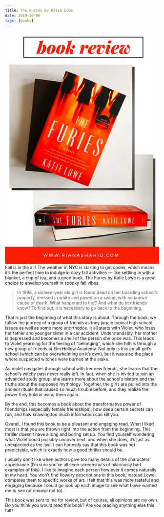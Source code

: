 ```yaml
---
title: The Furies by Katie Lowe
date: 2019-10-09
tags: [books]
---
```

![](./pin.png)
Fall is in the air! The weather in NYC is starting to get cooler, which means it’s the perfect time to indulge in cozy fall activities — like settling in with a blanket, a cup of tea, and a good book. The Furies by Katie Lowe is a great choice to envelop yourself in spooky fall vibes. 

>In 1998, a sixteen-year old girl is found dead on her boarding school’s property, dressed in white and posed on a swing, with no known cause of death. What happened to her? And what do her friends know? To find out, it is necessary to go back to the beginning.

That is just the beginning of what this story is about. Through the book, we follow the journey of a group of friends as they juggle typical high school issues as well as some more unorthodox. It all starts with Violet, who loses her father and younger sister in a car accident. Understandably, her mother is depressed and becomes a shell of the person she once was. This leads to Violet yearning for the feeling of “belonging”, which she fulfills through a new group of friends at Elm Hollow Academy. Not only is this an all-girl’s school (which can be overwhelming on it’s own), but it was also the place where suspected witches were burned at the stake. 

As Violet navigates through school with her new friends, she learns that the school’s witchy past never really left. In fact, when she is invited to join an advanced study group, she learns more about the school’s history and the truths about the supposed mythology. Together, the girls are pulled into the ancient rituals that caused so much trouble before, and they realize the power they hold in using them again. 

By the end, this becomes a book about the transformative power of friendships (especially female friendships), how deep certain secrets can run, and how knowing too much information can kill you. 

Overall, I found this book to be a pleasant and engaging read. What I liked most is that you are thrown right into the action from the beginning. This thriller doesn’t have a long and boring set up. You find yourself wondering what Violet could possibly uncover next, and when she does, it’s just as unexpected as the last. I can honestly say that this book was not predictable, which is exactly how a good thriller should be. 

I usually don’t like when authors give too many details of the characters’ appearance (I’m sure you’ve all seen screenshots of hilariously bad examples of this). I like to imagine each person how ever it comes naturally in my head. You won’t find flowery descriptions in this book; instead Lowe compares them to specific works of art. I felt that this was more tasteful and engaging because I could go look up each image to see what Lowe wanted me to see (or choose not to).

This book was sent to me for review, but of course, all opinions are my own. Do you think you would read this book? Are you reading anything else this fall?